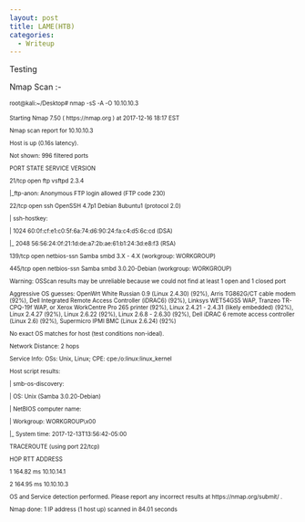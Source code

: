 ```yaml
---
layout: post
title: LAME(HTB)
categories:
  - Writeup
---
```

Testing

Nmap Scan :-
<p Class="message">
<font size="-2">
  <p>root@kali:~/Desktop# nmap -sS -A -O 10.10.10.3</p>
<p>Starting Nmap 7.50 ( https://nmap.org ) at 2017-12-16 18:17 EST</p>
<p>Nmap scan report for 10.10.10.3</p>
<p>Host is up (0.16s latency).</p>
<p>Not shown: 996 filtered ports</p>
<p>PORT STATE SERVICE VERSION</p>
<p>21/tcp open ftp vsftpd 2.3.4</p>
<p>|_ftp-anon: Anonymous FTP login allowed (FTP code 230)</p>
<p>22/tcp open ssh OpenSSH 4.7p1 Debian 8ubuntu1 (protocol 2.0)</p>
<p>| ssh-hostkey:</p>
<p>| 1024 60:0f:cf:e1:c0:5f:6a:74:d6:90:24:fa:c4:d5:6c:cd (DSA)</p>
<p>|_ 2048 56:56:24:0f:21:1d:de:a7:2b:ae:61:b1:24:3d:e8:f3 (RSA)</p>
<p>139/tcp open netbios-ssn Samba smbd 3.X - 4.X (workgroup: WORKGROUP)</p>
<p>445/tcp open netbios-ssn Samba smbd 3.0.20-Debian (workgroup: WORKGROUP)</p>
<p>Warning: OSScan results may be unreliable because we could not find at least 1 open and 1 closed port</p>

<p>Aggressive OS guesses: OpenWrt White Russian 0.9 (Linux 2.4.30) (92%), Arris TG862G/CT cable modem (92%), Dell Integrated Remote Access Controller (iDRAC6) (92%), Linksys WET54GS5 WAP, Tranzeo TR-CPQ-19f WAP, or Xerox WorkCentre Pro 265 printer (92%), Linux 2.4.21 - 2.4.31 (likely embedded) (92%), Linux 2.4.27 (92%), Linux 2.6.22 (92%), Linux 2.6.8 - 2.6.30 (92%), Dell iDRAC 6 remote access controller (Linux 2.6) (92%), Supermicro IPMI BMC (Linux 2.6.24) (92%)</p>

<p>No exact OS matches for host (test conditions non-ideal).</p>
<p>Network Distance: 2 hops</p>
<p>Service Info: OSs: Unix, Linux; CPE: cpe:/o:linux:linux_kernel</p>
<p>Host script results:</p>
<p>| smb-os-discovery:</p>
<p>| OS: Unix (Samba 3.0.20-Debian)</p>
<p>| NetBIOS computer name:</p>
<p>| Workgroup: WORKGROUP\x00</p>
<p>|_ System time: 2017-12-13T13:56:42-05:00</p>
<p>TRACEROUTE (using port 22/tcp)</p>
<p>HOP RTT ADDRESS</p>
<p>1 164.82 ms 10.10.14.1</p>
<p>2 164.95 ms 10.10.10.3</p>
<p>OS and Service detection performed. Please report any incorrect results at https://nmap.org/submit/ .</p>
<p>Nmap done: 1 IP address (1 host up) scanned in 84.01 seconds</p>
</font>
<p Class="message">
